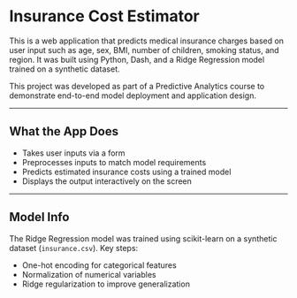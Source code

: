# Insurance Cost Estimator

This is a web application that predicts medical insurance charges based on user input such as age, sex, BMI, number of children, smoking status, and region. It was built using Python, Dash, and a Ridge Regression model trained on a synthetic dataset.

This project was developed as part of a Predictive Analytics course to demonstrate end-to-end model deployment and application design.

---

## What the App Does

- Takes user inputs via a form  
- Preprocesses inputs to match model requirements  
- Predicts estimated insurance costs using a trained model  
- Displays the output interactively on the screen  

---

## Model Info

The Ridge Regression model was trained using scikit-learn on a synthetic dataset (`insurance.csv`). Key steps:  
- One-hot encoding for categorical features  
- Normalization of numerical variables  
- Ridge regularization to improve generalization  
